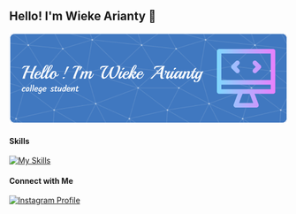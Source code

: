 ## Hello! I'm Wieke Arianty 👋

<!--
**arianty/arianty** is a ✨ _special_ ✨ repository because its `README.md` (this file) appears on your GitHub profile.

Here are some ideas to get you started:

- 🔭 I’m currently working on ...
- 🌱 I’m currently learning ...
- 👯 I’m looking to collaborate on ...
- 🤔 I’m looking for help with ...
- 💬 Ask me about ...
- 📫 How to reach me: ...
- 😄 Pronouns: ...
- ⚡ Fun fact: ...
-->
![arianty](img/github-header-image.png)

#### Skills
[![My Skills](https://skillicons.dev/icons?i=figma,ps,laravel,css,html&perline=3)](https://skillicons.dev)

#### Connect with Me
<a href="https://instagram.com/wike.aaaa" target="_blank" rel="noopener noreferrer">
  <img src="https://skillicons.dev/icons?i=instagram&perline=3" alt="Instagram Profile" style="width:50px; height:50px;">
</a>
